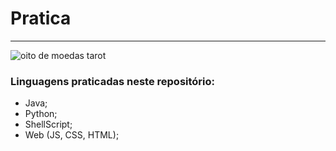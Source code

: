 # Pratica
---

<img style='text-align:center;' src="https://upload.wikimedia.org/wikipedia/en/4/49/Pents08.jpg" alt="oito de moedas tarot">

### Linguagens praticadas neste repositório:

- Java;
- Python;
- ShellScript;
- Web (JS, CSS, HTML);
